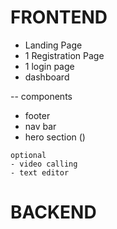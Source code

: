 # FRONTEND
- Landing Page 
- 1 Registration Page
- 1 login page
- dashboard

-- components
- footer
- nav bar 
- hero section ()

``` 
optional
- video calling 
- text editor
```
# BACKEND
